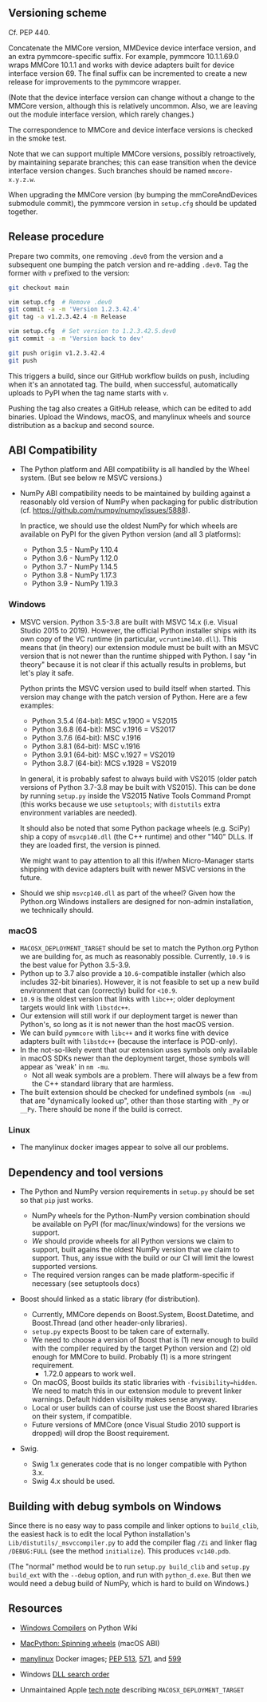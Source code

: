 Versioning scheme
-----------------

Cf. PEP 440.

Concatenate the MMCore version, MMDevice device interface version, and an extra
pymmcore-specific suffix. For example, pymmcore 10.1.1.69.0 wraps MMCore 10.1.1
and works with device adapters built for device interface version 69. The
final suffix can be incremented to create a new release for improvements to the
pymmcore wrapper.

(Note that the device interface version can change without a change to the
MMCore version, although this is relatively uncommon. Also, we are leaving out
the module interface version, which rarely changes.)

The correspondence to MMCore and device interface versions is checked in the
smoke test.

Note that we can support multiple MMCore versions, possibly retroactively, by
maintaining separate branches; this can ease transition when the device
interface version changes. Such branches should be named `mmcore-x.y.z.w`.

When upgrading the MMCore version (by bumping the mmCoreAndDevices submodule
commit), the pymmcore version in `setup.cfg` should be updated together.


Release procedure
-----------------

Prepare two commits, one removing `.dev0` from the version and a subsequent one
bumping the patch version and re-adding `.dev0`. Tag the former with `v`
prefixed to the version:
```bash
git checkout main

vim setup.cfg  # Remove .dev0
git commit -a -m 'Version 1.2.3.42.4'
git tag -a v1.2.3.42.4 -m Release

vim setup.cfg  # Set version to 1.2.3.42.5.dev0
git commit -a -m 'Version back to dev'

git push origin v1.2.3.42.4
git push
```

This triggers a build, since our GitHub workflow builds on push, including when
it's an annotated tag. The build, when successful, automatically uploads to
PyPI when the tag name starts with `v`.

Pushing the tag also creates a GitHub release, which can be edited to add
binaries. Upload the Windows, macOS, and manylinux wheels and source
distribution as a backup and second source.


ABI Compatibility
-----------------

- The Python platform and ABI compatibility is all handled by the Wheel system.
  (But see below re MSVC versions.)

- NumPy ABI compatibility needs to be maintained by building against a
  reasonably old version of NumPy when packaging for public distribution (cf.
  https://github.com/numpy/numpy/issues/5888).

  In practice, we should use the oldest NumPy for which wheels are available on
  PyPI for the given Python version (and all 3 platforms):
  - Python 3.5 - NumPy 1.10.4
  - Python 3.6 - NumPy 1.12.0
  - Python 3.7 - NumPy 1.14.5
  - Python 3.8 - NumPy 1.17.3
  - Python 3.9 - NumPy 1.19.3


### Windows

- MSVC version. Python 3.5-3.8 are built with MSVC 14.x (i.e. Visual Studio
  2015 to 2019). However, the official Python installer ships with its own copy
  of the VC runtime (in particular, `vcruntime140.dll`). This means that (in
  theory) our extension module must be built with an MSVC version that is not
  newer than the runtime shipped with Python. I say "in theory" because it is
  not clear if this actually results in problems, but let's play it safe.

  Python prints the MSVC version used to build itself when started. This
  version may change with the patch version of Python. Here are a few examples:
  - Python 3.5.4 (64-bit): MSC v.1900 = VS2015
  - Python 3.6.8 (64-bit): MSC v.1916 = VS2017
  - Python 3.7.6 (64-bit): MSC v.1916
  - Python 3.8.1 (64-bit): MSC v.1916
  - Python 3.9.1 (64-bit): MSC v.1927 = VS2019
  - Python 3.8.7 (64-bit): MCS v.1928 = VS2019

  In general, it is probably safest to always build with VS2015 (older patch
  versions of Python 3.7-3.8 may be built with VS2015). This can be done by
  running `setup.py` inside the VS2015 Native Tools Command Prompt (this works
  because we use `setuptools`; with `distutils` extra environment variables are
  needed).

  It should also be noted that some Python package wheels (e.g. SciPy) ship a
  copy of `msvcp140.dll` (the C++ runtime) and other "140" DLLs. If they are
  loaded first, the version is pinned.

  We might want to pay attention to all this if/when Micro-Manager starts
  shipping with device adapters built with newer MSVC versions in the future.

- Should we ship `msvcp140.dll` as part of the wheel? Given how the Python.org
  Windows installers are designed for non-admin installation, we technically
  should.


### macOS

- `MACOSX_DEPLOYMENT_TARGET` should be set to match the Python.org Python we
  are building for, as much as reasonably possible. Currently, `10.9` is the
  best value for Python 3.5-3.9.
- Python up to 3.7 also provide a `10.6`-compatible installer (which also
  includes 32-bit binaries). However, it is not feasible to set up a new build
  environment that can (correctly) build for `<10.9`.
- `10.9` is the oldest version that links with `libc++`; older deployment
  targets would link with `libstdc++`.
- Our extension will still work if our deployment target is newer than
  Python's, so long as it is not newer than the host macOS version.
- We can build `pymmcore` with `libc++` and it works fine with device adapters
  built with `libstdc++` (because the interface is POD-only).
- In the not-so-likely event that our extension uses symbols only available in
  macOS SDKs newer than the deployment target, those symbols will appear as
  'weak' in `nm -mu`.
  - Not all weak symbols are a problem. There will always be a few from the C++
    standard library that are harmless.
- The built extension should be checked for undefined symbols (`nm -mu`) that
  are "dynamically looked up", other than those starting with `_Py` or `__Py`.
  There should be none if the build is correct.


### Linux

- The manylinux docker images appear to solve all our problems.


Dependency and tool versions
----------------------------

- The Python and NumPy version requirements in `setup.py` should be set so that
  `pip` just works.
  - NumPy wheels for the Python-NumPy version combination should be available
    on PyPI (for mac/linux/windows) for the versions we support.
  - _We_ should provide wheels for all Python versions we claim to support,
    built agains the oldest NumPy version that we claim to support. Thus, any
    issue with the build or our CI will limit the lowest supported versions.
  - The required version ranges can be made platform-specific if necessary (see
    setuptools docs)

- Boost should linked as a static library (for distribution).
  - Currently, MMCore depends on Boost.System, Boost.Datetime, and Boost.Thread
    (and other header-only libraries).
  - `setup.py` expects Boost to be taken care of externally.
  - We need to choose a version of Boost that is (1) new enough to build with
    the compiler required by the target Python version and (2) old enough for
    MMCore to build. Probably (1) is a more stringent requirement.
    - 1.72.0 appears to work well.
  - On macOS, Boost builds its static libraries with `-fvisibility=hidden`. We
    need to match this in our extension module to prevent linker warnings.
    Default hidden visibility makes sense anyway.
  - Local or user builds can of course just use the Boost shared libraries on
    their system, if compatible.
  - Future versions of MMCore (once Visual Studio 2010 support is dropped) will
    drop the Boost requirement.

- Swig.
  - Swig 1.x generates code that is no longer compatible with Python 3.x.
  - Swig 4.x should be used.


Building with debug symbols on Windows
--------------------------------------

Since there is no easy way to pass compile and linker options to `build_clib`,
the easiest hack is to edit the local Python installation's
`Lib/distutils/_msvccompiler.py` to add the compiler flag `/Zi` and linker flag
`/DEBUG:FULL` (see the method `initialize`). This produces `vc140.pdb`.

(The "normal" method would be to run `setup.py build_clib` and `setup.py
build_ext` with the `--debug` option, and run with `python_d.exe`. But then we
would need a debug build of NumPy, which is hard to build on Windows.)


Resources
---------

- [Windows Compilers](https://wiki.python.org/moin/WindowsCompilers) on Python Wiki
- [MacPython: Spinning wheels](https://github.com/MacPython/wiki/wiki/Spinning-wheels) (macOS ABI)
- [manylinux](https://github.com/pypa/manylinux) Docker images; [PEP
  513](https://python.org/dev/peps/pep-0513),
  [571](https://python.org/dev/peps/pep-0571), and
  [599](https://python.org/dev/peps/pep-0599)

- Windows [DLL search order](https://docs.microsoft.com/en-us/windows/win32/dlls/dynamic-link-library-search-order)
- Unmaintained Apple [tech
  note](https://developer.apple.com/library/archive/technotes/tn2064/_index.html)
  describing `MACOSX_DEPLOYMENT_TARGET`
